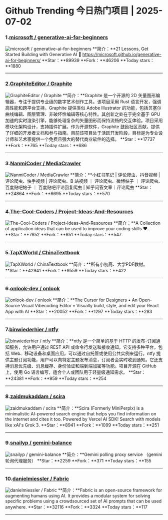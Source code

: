 # Github Trending 今日热门项目 | 2025-07-02
### 1.[microsoft / generative-ai-for-beginners](https://github.com/microsoft/generative-ai-for-beginners)

![microsoft / generative-ai-for-beginners](https://repository-images.githubusercontent.com/655806940/88f66022-a0f3-4ad7-b3c8-a0628db51c69)
**简介：**21 Lessons, Get Started Building with Generative AI 🔗 https://microsoft.github.io/generative-ai-for-beginners/
**Star：**89939
**Fork：**46206
**Today stars：**1880

---

### 2.[GraphiteEditor / Graphite](https://github.com/GraphiteEditor/Graphite)

![GraphiteEditor / Graphite](https://repository-images.githubusercontent.com/258967860/10e3a8b4-f1af-4c0c-aa7e-aae3f62b9ad2)
**简介：**Graphite 是一个开源的 2D 矢量图形编辑器，专注于提供专业级的数字艺术创作工具。该项目采用 Rust 语言开发，强调高性能和跨平台支持。Graphite 提供类似 Adobe Illustrator 的功能，包括贝塞尔曲线编辑、图层管理、非破坏性编辑等核心特性。其创新之处在于完全基于 GPU 加速的实时渲染引擎，能够处理复杂的矢量图形而保持流畅的交互体验。项目采用模块化架构设计，支持插件扩展。作为开源软件，Graphite 鼓励社区贡献，提供了详细的开发者文档和参与指南。目前该项目处于活跃开发阶段，目标是为专业设计师和艺术家提供一个免费且强大的替代商业软件的选择。
**Star：**17737
**Fork：**765
**Today stars：**686

---

### 3.[NanmiCoder / MediaCrawler](https://github.com/NanmiCoder/MediaCrawler)

![NanmiCoder / MediaCrawler](https://opengraph.githubassets.com/80723e9e79bfb6b3c9eb19365a41ad5abd2b7e4aece52973fb910b6cfbc8c9e2/NanmiCoder/MediaCrawler)
**简介：**小红书笔记 | 评论爬虫、抖音视频 | 评论爬虫、快手视频 | 评论爬虫、B 站视频 ｜ 评论爬虫、微博帖子 ｜ 评论爬虫、百度贴吧帖子 ｜ 百度贴吧评论回复爬虫 | 知乎问答文章｜评论爬虫
**Star：**24864
**Fork：**6695
**Today stars：**570

---

### 4.[The-Cool-Coders / Project-Ideas-And-Resources](https://github.com/The-Cool-Coders/Project-Ideas-And-Resources)

![The-Cool-Coders / Project-Ideas-And-Resources](https://opengraph.githubassets.com/84d66192d5a64b9c4207be8404ab567c80909c46fc60854ae7ef49572b580145/The-Cool-Coders/Project-Ideas-And-Resources)
**简介：**A Collection of application ideas that can be used to improve your coding skills ❤.
**Star：**7652
**Fork：**651
**Today stars：**547

---

### 5.[TapXWorld / ChinaTextbook](https://github.com/TapXWorld/ChinaTextbook)

![TapXWorld / ChinaTextbook](https://opengraph.githubassets.com/617b35cce5fa7843c82e3cd64f5c5c9323c567fc5a1bde12130a532af24f1498/TapXWorld/ChinaTextbook)
**简介：**所有小初高、大学PDF教材。
**Star：**42941
**Fork：**9559
**Today stars：**422

---

### 6.[onlook-dev / onlook](https://github.com/onlook-dev/onlook)

![onlook-dev / onlook](https://opengraph.githubassets.com/942b254be1e3349089fb2973365c2f9b215d36ff1402f4833d35873ed57c2fa7/onlook-dev/onlook)
**简介：**The Cursor for Designers • An Open-Source Visual Vibecoding Editor • Visually build, style, and edit your React App with AI
**Star：**20052
**Fork：**1297
**Today stars：**283

---

### 7.[binwiederhier / ntfy](https://github.com/binwiederhier/ntfy)

![binwiederhier / ntfy](https://opengraph.githubassets.com/ec898804343f88e738aef2370d2e26d29c88ea6e490a2e2fcdd855a9e069c9b2/binwiederhier/ntfy)
**简介：**ntfy 是一个简单的基于 HTTP 的发布-订阅通知服务，允许用户通过 REST API 或命令行发送和接收通知。它支持多种平台，包括 Web、移动设备和桌面应用，可以通过自托管或使用公共实例来运行。ntfy 提供主题订阅功能，用户可以向特定主题发布消息，订阅者会实时收到通知。它还支持消息优先级、消息缓存、身份验证和端到端加密等功能。项目开源在 GitHub 上，使用 Go 语言编写，适合个人或团队用于轻量级通知需求。
**Star：**24381
**Fork：**959
**Today stars：**254

---

### 8.[zaidmukaddam / scira](https://github.com/zaidmukaddam/scira)

![zaidmukaddam / scira](https://repository-images.githubusercontent.com/839372398/4bde43cd-0cdd-4e99-8ad5-60ea8fa3b9ee)
**简介：**Scira (Formerly MiniPerplx) is a minimalistic AI-powered search engine that helps you find information on the internet and cites it too. Powered by Vercel AI SDK! Search with models like xAI's Grok 3.
**Star：**8941
**Fork：**1099
**Today stars：**251

---

### 9.[snailyp / gemini-balance](https://github.com/snailyp/gemini-balance)

![snailyp / gemini-balance](https://opengraph.githubassets.com/de6e6954631f2604771d9e751847d380036b23a292e73be86c248e4780beac9f/snailyp/gemini-balance)
**简介：**Gemini polling proxy service （gemini轮询代理服务）
**Star：**2259
**Fork：**371
**Today stars：**155

---

### 10.[danielmiessler / Fabric](https://github.com/danielmiessler/Fabric)

![danielmiessler / Fabric](https://repository-images.githubusercontent.com/738733003/5b35460c-2754-4e72-b14f-d8acb8cb7a5c)
**简介：**Fabric is an open-source framework for augmenting humans using AI. It provides a modular system for solving specific problems using a crowdsourced set of AI prompts that can be used anywhere.
**Star：**32116
**Fork：**3324
**Today stars：**117

---

